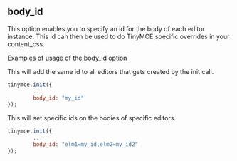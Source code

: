 ## body_id

This option enables you to specify an id for the body of each editor instance. This id can then be used to do TinyMCE specific overrides in your content_css.

Examples of usage of the body_id option

This will add the same id to all editors that gets created by the init call.

```js
tinymce.init({
        ...
        body_id: "my_id"
});
```

This will set specific ids on the bodies of specific editors.

```js
tinymce.init({
        ...
        body_id: "elm1=my_id,elm2=my_id2"
});
```

